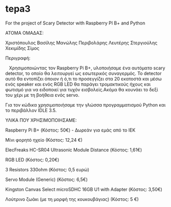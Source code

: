 # tepa3
For the project of Scary Detector with Raspberry PI B+ and Python

ΑΤΟΜΑ ΟΜΑΔΑΣ:

Χριστόπουλος Βασίλης
Μανώλης Περιβολάρης
Λευτέρης Στεργιούλης
Χεκιμίδης Σίμος

Περιγραφή:

   Χρησιμοποιώντας τον Raspberry Pi B+, υλοποιήσαμε ένα αυτόματο scary detector, το οποίο θα λειτουργεί ως εσωτερικός συναγερμός. Το detector αυτό θα εντοπίζει όποιον ή ό,τι το προσεγγίζει στα 20 εκατοστά και μέσω ενός speaker και ενός RGB LED θα παράγει τρομακτικούς ήχους και φωτισμό για να ειδοποιεί για τυχόν εισβολείς.Ακόμα θα κουνάει το δεξί του χέρι με τη βοήθεια ενός servo.
   
Για τον κώδικα χρησιμοποιήσαμε την γλώσσα προγραμματισμού Python και το περιβάλλον IDLE 3.5.

ΥΛΙΚΑ ΠΟΥ ΧΡΗΣΙΜΟΠΟΙΗΣΑΜΕ:

Raspberry Pi B+ (Κόστος: 50€) - Δωρεάν για εμάς από το ΙΕΚ

Μίνι φορητό ηχείο (Κόστος: 12,24 €) 

ElecFreaks HC-SR04 Ultrasonic Module Distance (Κόστος: 1,61€)

RGB LED (Κόστος: 0,20€)

3 Resistors 330ohm (Κόστος: 0,5 ευρώ)

Servo Module (Generic) (Κόστος: 6,5€)

Kingston Canvas Select microSDHC 16GB U1 with Adapter (Κόστος: 3,50€)

Λούτρινο ζωάκι (με τη μορφή της κουκουβάγιας) (Κόστος: 5 €)



